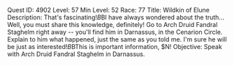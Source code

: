 Quest ID: 4902
Level: 57
Min Level: 52
Race: 77
Title: Wildkin of Elune
Description: That's fascinating!$B$BI have always wondered about the truth... Well, you must share this knowledge, definitely! Go to Arch Druid Fandral Staghelm right away -- you'll find him in Darnassus, in the Cenarion Circle. Explain to him what happened, just the same as you told me. I'm sure he will be just as interested!$B$BThis is important information, $N!
Objective: Speak with Arch Druid Fandral Staghelm in Darnassus.
